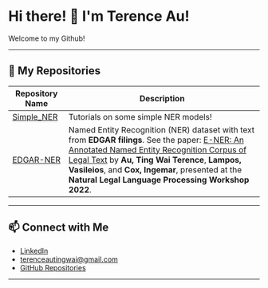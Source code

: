 

<!-- This is a comment. It will not be displayed in the rendered Markdown. -->


# Hi there! 👋 I'm Terence Au!

Welcome to my Github!

---


## 🌟 My Repositories
| Repository Name           | Description                                                                                  |
|---------------------------|----------------------------------------------------------------------------------------------|
| [Simple_NER](https://github.com/terenceau2/Simple_NER)   | Tutorials on some simple NER models!                      |
| [EDGAR-NER](https://github.com/terenceau2/E-NER-Dataset)       | Named Entity Recognition (NER) dataset with text from **EDGAR filings**. See the paper: [E-NER: An Annotated Named Entity Recognition Corpus of Legal Text](https://aclanthology.org/2022.nllp-1.22/) by **Au, Ting Wai Terence**, **Lampos, Vasileios**, and **Cox, Ingemar**, presented at the **Natural Legal Language Processing Workshop 2022**. |





---

## 📫 Connect with Me
- [LinkedIn](https://www.linkedin.com/in/terence-au-b22251245/)
- terenceautingwai@gmail.com
- [GitHub Repositories](https://github.com/terenceau2?tab=repositories)

---


